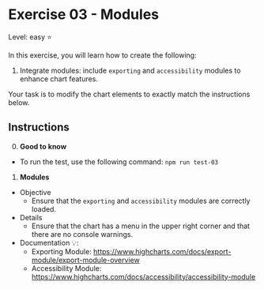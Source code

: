 # Exercise 03 - Modules

Level: easy ⭐

In this exercise, you will learn how to create the following:

1. Integrate modules: include `exporting` and `accessibility` modules to enhance chart features.

Your task is to modify the chart elements to exactly match the instructions below.

## Instructions

0. **Good to know**

- To run the test, use the following command: `npm run test-03`

1. **Modules**

- Objective
  - Ensure that the `exporting` and `accessibility` modules are correctly loaded.
- Details
  - Ensure that the chart has a menu in the upper right corner and that there are no console warnings.
- Documentation 💡:
  - Exporting Module: https://www.highcharts.com/docs/export-module/export-module-overview
  - Accessibility Module: https://www.highcharts.com/docs/accessibility/accessibility-module
